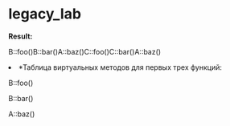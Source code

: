 # legacy_lab

**Result:**

B::foo()B::bar()A::baz()C::foo()C::bar()A::baz()

<li>
*Таблица виртуальных методов для первых трех функций:

B::foo()

B::bar()

A::baz()

